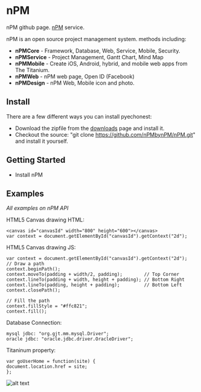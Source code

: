 # nPM

nPM github page. [nPM](http://solar4.ssu.ac.kr:8080) service.

nPM is an open source project management system. methods including:

  * **nPMCore** - Framework, Database, Web, Service, Mobile, Security.
  * **nPMService** - Project Management, Gantt Chart, Mind Map
  * **nPMMobile** - Create iOS, Android, hybrid, and mobile web apps from The Titanium.
  * **nPMWeb** - nPM web page, Open ID (Facebook)
  * **nPMDesign** - nPM Web, Mobile icon and photo.

## Install
There are a few different ways you can install pyechonest:

* Download the zipfile from the [downloads](http://npmbynpm.github.com/nPM) page and install it. 
* Checkout the source: "git clone https://github.com/nPMbynPM/nPM.git" and install it yourself.
   
## Getting Started
 * Install nPM
 

## Examples
*All examples on nPM API*

HTML5 Canvas drawing HTML:

    <canvas id="canvasId" width="800" height="600"></canvas>
    var context = document.getElementById("canvasId").getContext("2d");

HTML5 Canvas drawing JS:

    var context = document.getElementById("canvasId").getContext("2d");
    // Draw a path
    context.beginPath();
    context.moveTo(padding + width/2, padding);        // Top Corner
    context.lineTo(padding + width, height + padding); // Bottom Right
    context.lineTo(padding, height + padding);         // Bottom Left
    context.closePath();

    // Fill the path
    context.fillStyle = "#ffc821";
    context.fill();

Database Connection:

    mysql jdbc: "org.gjt.mm.mysql.Driver"; 
    oracle jdbc: "oracle.jdbc.driver.OracleDriver";

Titaninum property:

    var goUserHome = function(site) {
    document.location.href = site;
    };



![alt text](http://i.imgur.com/WWLYo.gif "Frustrated cat can't believe this is the 12th time he's clicked on an auto-linked README.md URL")

